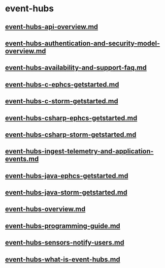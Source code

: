 # event-hubs
## [event-hubs-api-overview.md](event-hubs-api-overview.md)
## [event-hubs-authentication-and-security-model-overview.md](event-hubs-authentication-and-security-model-overview.md)
## [event-hubs-availability-and-support-faq.md](event-hubs-availability-and-support-faq.md)
## [event-hubs-c-ephcs-getstarted.md](event-hubs-c-ephcs-getstarted.md)
## [event-hubs-c-storm-getstarted.md](event-hubs-c-storm-getstarted.md)
## [event-hubs-csharp-ephcs-getstarted.md](event-hubs-csharp-ephcs-getstarted.md)
## [event-hubs-csharp-storm-getstarted.md](event-hubs-csharp-storm-getstarted.md)
## [event-hubs-ingest-telemetry-and-application-events.md](event-hubs-ingest-telemetry-and-application-events.md)
## [event-hubs-java-ephcs-getstarted.md](event-hubs-java-ephcs-getstarted.md)
## [event-hubs-java-storm-getstarted.md](event-hubs-java-storm-getstarted.md)
## [event-hubs-overview.md](event-hubs-overview.md)
## [event-hubs-programming-guide.md](event-hubs-programming-guide.md)
## [event-hubs-sensors-notify-users.md](event-hubs-sensors-notify-users.md)
## [event-hubs-what-is-event-hubs.md](event-hubs-what-is-event-hubs.md)
